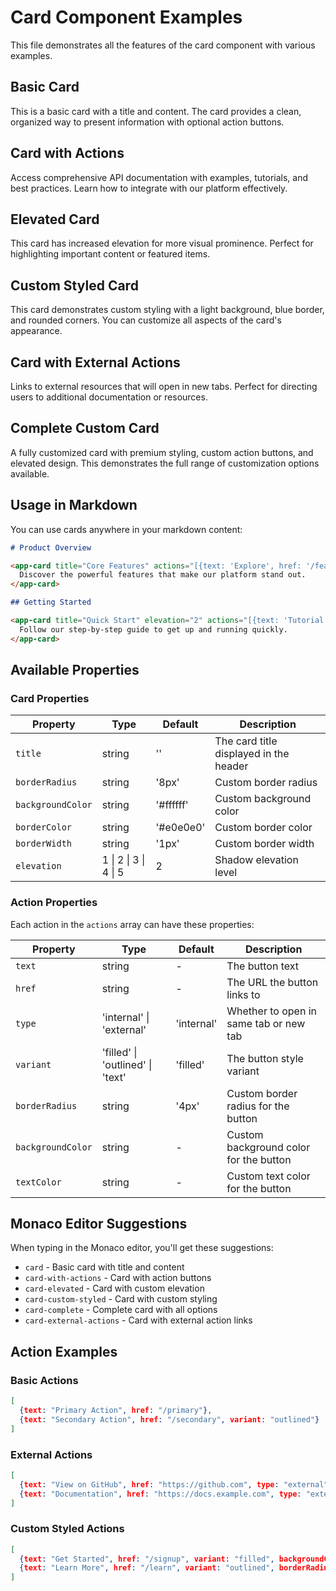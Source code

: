 # Card Component Examples

This file demonstrates all the features of the card component with various examples.

## Basic Card

<app-card title="Welcome to Gravitee">
  This is a basic card with a title and content. The card provides a clean, organized way to present information with optional action buttons.
</app-card>

## Card with Actions

<app-card title="API Documentation" actions="[{text: 'View Docs', href: '/api/docs', variant: 'filled'}, {text: 'Examples', href: '/api/examples', variant: 'outlined'}]">
  Access comprehensive API documentation with examples, tutorials, and best practices. Learn how to integrate with our platform effectively.
</app-card>

## Elevated Card

<app-card title="Featured Content" elevation="4">
  This card has increased elevation for more visual prominence. Perfect for highlighting important content or featured items.
</app-card>

## Custom Styled Card

<app-card title="Custom Design" backgroundColor="#f8f9fa" borderColor="#007bff" borderRadius="12px" borderWidth="2px">
  This card demonstrates custom styling with a light background, blue border, and rounded corners. You can customize all aspects of the card's appearance.
</app-card>

## Card with External Actions

<app-card title="External Resources" actions="[{text: 'GitHub', href: 'https://github.com/gravitee-io', type: 'external', variant: 'filled'}, {text: 'Documentation', href: 'https://docs.gravitee.io', type: 'external', variant: 'outlined'}]">
  Links to external resources that will open in new tabs. Perfect for directing users to additional documentation or resources.
</app-card>

## Complete Custom Card

<app-card title="Premium Feature" elevation="3" backgroundColor="#ffffff" borderColor="#28a745" borderRadius="8px" actions="[{text: 'Get Started', href: '/premium/signup', variant: 'filled', backgroundColor: '#28a745'}, {text: 'Learn More', href: '/premium/features', variant: 'outlined'}]">
  A fully customized card with premium styling, custom action buttons, and elevated design. This demonstrates the full range of customization options available.
</app-card>

## Usage in Markdown

You can use cards anywhere in your markdown content:

```markdown
# Product Overview

<app-card title="Core Features" actions="[{text: 'Explore', href: '/features'}]">
  Discover the powerful features that make our platform stand out.
</app-card>

## Getting Started

<app-card title="Quick Start" elevation="2" actions="[{text: 'Tutorial', href: '/tutorial', variant: 'filled'}, {text: 'Examples', href: '/examples', variant: 'outlined'}]">
  Follow our step-by-step guide to get up and running quickly.
</app-card>
```

## Available Properties

### Card Properties

| Property | Type | Default | Description |
|----------|------|---------|-------------|
| `title` | string | '' | The card title displayed in the header |
| `borderRadius` | string | '8px' | Custom border radius |
| `backgroundColor` | string | '#ffffff' | Custom background color |
| `borderColor` | string | '#e0e0e0' | Custom border color |
| `borderWidth` | string | '1px' | Custom border width |
| `elevation` | 1 \| 2 \| 3 \| 4 \| 5 | 2 | Shadow elevation level |

### Action Properties

Each action in the `actions` array can have these properties:

| Property | Type | Default | Description |
|----------|------|---------|-------------|
| `text` | string | - | The button text |
| `href` | string | - | The URL the button links to |
| `type` | 'internal' \| 'external' | 'internal' | Whether to open in same tab or new tab |
| `variant` | 'filled' \| 'outlined' \| 'text' | 'filled' | The button style variant |
| `borderRadius` | string | '4px' | Custom border radius for the button |
| `backgroundColor` | string | - | Custom background color for the button |
| `textColor` | string | - | Custom text color for the button |

## Monaco Editor Suggestions

When typing in the Monaco editor, you'll get these suggestions:

- `card` - Basic card with title and content
- `card-with-actions` - Card with action buttons
- `card-elevated` - Card with custom elevation
- `card-custom-styled` - Card with custom styling
- `card-complete` - Complete card with all options
- `card-external-actions` - Card with external action links

## Action Examples

### Basic Actions
```json
[
  {text: "Primary Action", href: "/primary"},
  {text: "Secondary Action", href: "/secondary", variant: "outlined"}
]
```

### External Actions
```json
[
  {text: "View on GitHub", href: "https://github.com", type: "external", variant: "filled"},
  {text: "Documentation", href: "https://docs.example.com", type: "external", variant: "outlined"}
]
```

### Custom Styled Actions
```json
[
  {text: "Get Started", href: "/signup", variant: "filled", backgroundColor: "#28a745", textColor: "#ffffff"},
  {text: "Learn More", href: "/learn", variant: "outlined", borderRadius: "20px"}
]
``` 